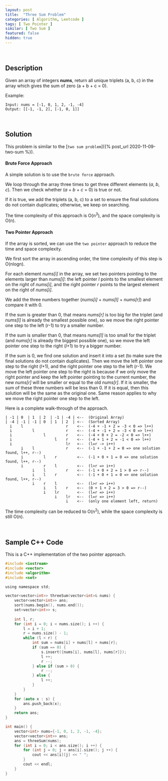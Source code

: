```yaml
---
layout: post
title:  "Three Sum Problem"
categories: [ Algorithm, Leetcode ]
tags: [ Two Pointer ]
similar: [ Two Sum ]
featured: false
hidden: true
---
```


<br />

## Description

Given an array of integers **nums**, return all unique triplets (a, b, c) in the array which gives the sum of zero (a + b + c = 0).

Example: 
```
Input: nums = [-1, 0, 1, 2, -1, -4]
Output: [[-1, -1, 2], [-1, 0, 1]]
```

<br />

## Solution

This problem is similar to the [`two sum problem`]({% post_url 2020-11-09-two-sum %}).


#### Brute Force Approach

A simple solution is to use the `brute force` approach. 

We loop through the array three times to get three different elements (*a*, *b*, *c*). Then we check whether (*a* + *b* + *c* = 0) is 
true or not.

If it is true, we add the triplets (a, b, c) to a set to ensure the final solutions do not contain duplicates; otherwise, we keep on searching.

The time complexity of this approach is O(n<sup>3</sup>), 
and the space complexity is O(n).

#### Two Pointer Approach

If the array is sorted, we can use the `two pointer` approach to reduce the time and space complexity. 

We first sort the array in ascending order, the time complexity of this step is O(nlogn).

For each element *nums[i]* in the array, we set two pointers pointing to the elements larger than *nums[i]*: the left pointer *l* points to 
the smallest element on the right of *nums[i]*, and the right pointer *r* points to the largest element on the right of *nums[i]*.

We add the three numbers together (*nums[i]* + *nums[l]* + *nums[r]*) and compare it with 0.

If the sum is greater than 0, that means *nums[r]* is too big for the triplet (and *nums[l]* is already the smallest possible one), so 
we move the right pointer one step to the left (*r*-1) to try a smaller number.

If the sum is smaller than 0, that means *nums[l]* is too small for the triplet (and *nums[r]* is already the biggest possible one), so 
we move the left pointer one step to the right (*l*+1) to try a bigger number.

If the sum is 0, we find one solution and insert it into a set (to make sure the final solutions do not contain duplicates). Then we move the 
left pointer one step to the right (*l*+1), and the right pointer one step to the left (*r*-1). We move the left pointer one step to the right is 
because if we only move the right pointer and keep the left pointer pointing to the current number, 
the new *nums[r]* will be smaller or equal to the old *nums[r]*. If it is smaller, the sum of these three numbers will be less than 0. 
If it is equal, then this solution will be the same as the original one. Same reason applies to why we move the right pointer one step to the left.

Here is a complete walk-through of the approach.
```
| -1 | 0  | 1  | 2  | -1 | -4 | <--  (Original Array)
| -4 | -1 | -1 | 0  | 1  | 2  | <--  (Sorted Array)
  i    l                   r    <--  (-4 + -1 + 2 = -3 < 0 => l++)
  i         l              r    <--  (-4 + -1 + 2 = -3 < 0 => l++)
  i              l         r    <--  (-4 + 0 + 2 = -2 < 0 => l++)
  i                   l    r    <--  (-4 + 1 + 2 = -1 < 0 => l++)
  i                        lr   <--  (l=r -> i++)
       i    l              r    <--  (-1 + -1 + 2 = 0 => one solution found, l++, r--)
       i         l    r         <--  (-1 + 0 + 1 = 0 => one solution found, l++, r--)
       i         r    l         <--  (l>r => i++)
            i    l         r    <--  (-1 + 0 + 2 = 1 > 0 => r--)
            i    l    r         <--  (-1 + 0 + 1 = 0 => one solution found, l++, r--)
            i    r    l         <--  (l>r => i++)
                 i    l    r    <--  (0 + 1 + 2 = 3 > 0 => r--)
                 i    lr        <--  (l=r => i++)
                      i    lr   <--  (l=r => i++)
                           i    <--  (only one element left, return)
```


The time complexity can be reduced to O(n<sup>2</sup>), while the 
space complexity is still O(n).

<br />

## Sample C++ Code

This is a C++ implementation of the two pointer approach.

```c
#include <iostream>
#include <vector>
#include <algorithm>
#include <set>

using namespace std;

vector<vector<int>> threeSum(vector<int>& nums) {
    vector<vector<int>> ans;
    sort(nums.begin(), nums.end());
    set<vector<int>> s;
    
    int l, r;
    for (int i = 0; i < nums.size(); i ++) {
        l = i + 1; 
        r = nums.size() - 1;
        while (l < r) {
            int sum = nums[i] + nums[l] + nums[r];
            if (sum == 0) {
                s.insert({nums[i], nums[l], nums[r]});
                l ++;
                r --;
            } else if (sum > 0) {
                r --;
            } else {
                l ++;
            }
        }
    }
    for (auto x : s) {
        ans.push_back(x);
    }
    return ans;
}

int main() {
    vector<int> nums={-1, 0, 1, 2, -1, -4};
    vector<vector<int>> ans; 
    ans = threeSum(nums);
    for (int i = 0; i < ans.size(); i ++) {
        for (int j = 0; j < ans[i].size(); j ++) {
            cout << ans[i][j] << " ";
        }
        cout << endl;
    }
}
```
